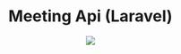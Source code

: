 <div align="center">
    <h1>Meeting Api (Laravel)</h1>
    <img src="https://i.imgur.com/lGwugjG.png">
</div>

